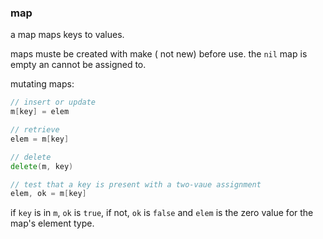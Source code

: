 ### map

a map maps keys to values.

maps muste be created with make ( not new) before use. the `nil` map is empty an cannot be assigned to.

mutating maps:

```go
// insert or update
m[key] = elem

// retrieve 
elem = m[key]

// delete
delete(m, key)

// test that a key is present with a two-vaue assignment
elem, ok = m[key]
```

if `key` is in `m`, `ok` is `true`, if not, `ok` is `false` and `elem` is the zero value for the map's element type.


